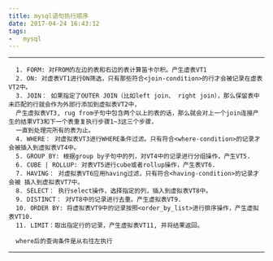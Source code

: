 ```yaml
---
title: mysql语句执行顺序
date: 2017-04-24 16:43:12
tags:
-   mysql
---
```



---

      1. FORM: 对FROM的左边的表和右边的表计算笛卡尔积。产生虚表VT1
      2. ON: 对虚表VT1进行ON筛选，只有那些符合<join-condition>的行才会被记录在虚表VT2中。
      3. JOIN： 如果指定了OUTER JOIN（比如left join、 right join），那么保留表中未匹配的行就会作为外部行添加到虚拟表VT2中，
      产生虚拟表VT3, rug from子句中包含两个以上的表的话，那么就会对上一个join连接产生的结果VT3和下一个表重复执行步骤1~3这三个步骤，
      一直到处理完所有的表为止。
      4. WHERE： 对虚拟表VT3进行WHERE条件过滤。只有符合<where-condition>的记录才会被插入到虚拟表VT4中。
      5. GROUP BY: 根据group by子句中的列，对VT4中的记录进行分组操作，产生VT5.
      6. CUBE | ROLLUP: 对表VT5进行cube或者rollup操作，产生表VT6.
      7. HAVING： 对虚拟表VT6应用having过滤，只有符合<having-condition>的记录才会被 插入到虚拟表VT7中。
      8. SELECT： 执行select操作，选择指定的列，插入到虚拟表VT8中。
      9. DISTINCT： 对VT8中的记录进行去重。产生虚拟表VT9.
      10. ORDER BY: 将虚拟表VT9中的记录按照<order_by_list>进行排序操作，产生虚拟表VT10.
      11. LIMIT：取出指定行的记录，产生虚拟表VT11, 并将结果返回。

      where后的查询条件是从右往左执行

---